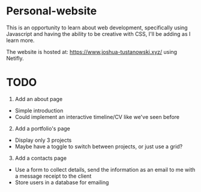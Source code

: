 # Personal-website

This is an opportunity to learn about web development, specifically using Javascript and having the ability to be creative with CSS, I'll be adding as I learn more.

The website is hosted at: https://www.joshua-tustanowski.xyz/ using Netifly.


# TODO

1. Add an about page
  * Simple introduction
  * Could implement an interactive timeline/CV like we've seen before
2. Add a portfolio's page
  * Display only 3 projects
  * Maybe have a toggle to switch between projects, or just use a grid?
3. Add a contacts page
  * Use a form to collect details, send the information as an email to me with a message receipt to the client
  * Store users in a database for emailing
